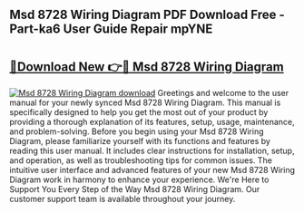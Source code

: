 ## Msd 8728 Wiring Diagram PDF Download Free - Part-ka6 User Guide Repair mpYNE

# <h2><a href="http://dfpu6r.blite.top/?on=Msd+8728+Wiring+Diagram">🔗Download New 👉🔴 Msd 8728 Wiring Diagram</a></h2>

[![Msd 8728 Wiring Diagram download](https://i.imgur.com/lujVjoI.png)](http://dfpu6r.blite.top/?on=Msd+8728+Wiring+Diagram)
Greetings and welcome to the user manual for your newly synced Msd 8728 Wiring Diagram. This manual is specifically designed to help you get the most out of your product by providing a thorough explanation of its features, setup, usage, maintenance, and problem-solving. Before you begin using your Msd 8728 Wiring Diagram, please familiarize yourself with its functions and features by reading this user manual. It includes clear instructions for installation, setup, and operation, as well as troubleshooting tips for common issues. The intuitive user interface and advanced features of your new Msd 8728 Wiring Diagram work in harmony to enhance your experience. We're Here to Support You Every Step of the Way Msd 8728 Wiring Diagram. Our customer support team is available throughout your journey.
